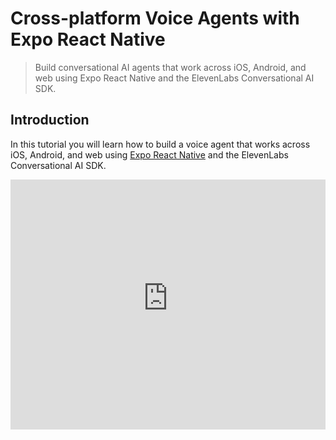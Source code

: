 # Cross-platform Voice Agents with Expo React Native

> Build conversational AI agents that work across iOS, Android, and web using Expo React Native and the ElevenLabs Conversational AI SDK.

## Introduction

In this tutorial you will learn how to build a voice agent that works across iOS, Android, and web using [Expo React Native](https://expo.dev/) and the ElevenLabs Conversational AI SDK.

<iframe width="100%" height="400" src="https://www.youtube-nocookie.com/embed/ADb9wziKgoU" title="YouTube video player" frameborder="0" allow="accelerometer; autoplay; clipboard-write; encrypted-media; gyroscope; picture-in-picture; web-share" allowfullscreen />

<Tip title="Prefer to jump straight to the code?" icon="lightbulb">
  Find the [example project on
  GitHub](https://github.com/elevenlabs/elevenlabs-examples/tree/main/examples/conversational-ai/react-native/elevenlabs-conversational-ai-expo-react-native).
</Tip>

## Requirements

* An ElevenLabs account with an [API key](/app/settings/api-keys).
* Node.js v18 or higher installed on your machine.

## Setup

### Create a new Expo project

Using `create-expo-app`, create a new blank Expo project:

```bash
npx create-expo-app@latest --template blank-typescript
```

### Enable microphone permissions

In the `app.json` file, add the following permissions:

```json app.json
{
  "expo": {
    "scheme": "elevenlabs",
    // ...
    "ios": {
      "infoPlist": {
        "NSMicrophoneUsageDescription": "This app uses the microphone to record audio."
      },
      "supportsTablet": true,
      "bundleIdentifier": "YOUR.BUNDLE.ID"
    },
    "android": {
      "permissions": [
        "android.permission.RECORD_AUDIO",
        "android.permission.MODIFY_AUDIO_SETTINGS"
      ],
      "adaptiveIcon": {
        "foregroundImage": "./assets/adaptive-icon.png",
        "backgroundColor": "#ffffff"
      },
      "package": "YOUR.PACKAGE.ID"
    }
    // ...
  }
}
```

This will allow the React Native web view to prompt for microphone permissions when the conversation is started.

<Tip title="Note" icon="warning">
  For Android emulator you will need to enable "Virtual microphone uses host audio input" in the
  emulator microphone settings.
</Tip>

### Install dependencies

This approach relies on [Expo DOM components](https://docs.expo.dev/guides/dom-components/) to make the conversational AI agent work across platforms. There is a couple of dependencies you need to install to make this work.

```bash
npx expo install @elevenlabs/react
npx expo install expo-dev-client # tunnel support
npx expo install react-native-webview # DOM components support
npx expo install react-dom react-native-web @expo/metro-runtime # RN web support
# Cool client tools
npx expo install expo-battery
npx expo install expo-brightness
```

## Expo DOM components

Expo offers a [novel approach](https://docs.expo.dev/guides/dom-components/) to work with modern web code directly in a native app via the `use dom` directive. This approach means that you can use our [Conversational AI React SDK](https://elevenlabs.io/docs/conversational-ai/libraries/react) across all platforms using the same code.

Under the hood, Expo uses `react-native-webview` to render the web code in a native component. To allow the webview to access the microphone, you need to make sure to use `npx expo start --tunnel` to start the Expo development server locally so that the webview is served over https.

### Create the conversational AI DOM component

Create a new file in the components folder: `./components/ConvAI.tsx` and add the following code:

```tsx /components/ConvAI.tsx {10-19,33-40,51-65}
'use dom';

import { useConversation } from '@elevenlabs/react';
import { Mic } from 'lucide-react-native';
import { useCallback } from 'react';
import { View, Pressable, StyleSheet } from 'react-native';

import tools from '../utils/tools';

async function requestMicrophonePermission() {
  try {
    await navigator.mediaDevices.getUserMedia({ audio: true });
    return true;
  } catch (error) {
    console.log(error);
    console.error('Microphone permission denied');
    return false;
  }
}

export default function ConvAiDOMComponent({
  platform,
  get_battery_level,
  change_brightness,
  flash_screen,
}: {
  dom?: import('expo/dom').DOMProps;
  platform: string;
  get_battery_level: typeof tools.get_battery_level;
  change_brightness: typeof tools.change_brightness;
  flash_screen: typeof tools.flash_screen;
}) {
  const conversation = useConversation({
    onConnect: () => console.log('Connected'),
    onDisconnect: () => console.log('Disconnected'),
    onMessage: (message) => {
      console.log(message);
    },
    onError: (error) => console.error('Error:', error),
  });
  const startConversation = useCallback(async () => {
    try {
      // Request microphone permission
      const hasPermission = await requestMicrophonePermission();
      if (!hasPermission) {
        alert('No permission');
        return;
      }

      // Start the conversation with your agent
      await conversation.startSession({
        agentId: 'YOUR_AGENT_ID', // Replace with your agent ID
        dynamicVariables: {
          platform,
        },
        clientTools: {
          get_battery_level,
          change_brightness,
          flash_screen,
        },
      });
    } catch (error) {
      console.error('Failed to start conversation:', error);
    }
  }, [conversation]);

  const stopConversation = useCallback(async () => {
    await conversation.endSession();
  }, [conversation]);

  return (
    <Pressable
      style={[styles.callButton, conversation.status === 'connected' && styles.callButtonActive]}
      onPress={conversation.status === 'disconnected' ? startConversation : stopConversation}
    >
      <View
        style={[
          styles.buttonInner,
          conversation.status === 'connected' && styles.buttonInnerActive,
        ]}
      >
        <Mic size={32} color="#E2E8F0" strokeWidth={1.5} style={styles.buttonIcon} />
      </View>
    </Pressable>
  );
}

const styles = StyleSheet.create({
  callButton: {
    width: 120,
    height: 120,
    borderRadius: 60,
    backgroundColor: 'rgba(255, 255, 255, 0.1)',
    alignItems: 'center',
    justifyContent: 'center',
    marginBottom: 24,
  },
  callButtonActive: {
    backgroundColor: 'rgba(239, 68, 68, 0.2)',
  },
  buttonInner: {
    width: 80,
    height: 80,
    borderRadius: 40,
    backgroundColor: '#3B82F6',
    alignItems: 'center',
    justifyContent: 'center',
    shadowColor: '#3B82F6',
    shadowOffset: {
      width: 0,
      height: 0,
    },
    shadowOpacity: 0.5,
    shadowRadius: 20,
    elevation: 5,
  },
  buttonInnerActive: {
    backgroundColor: '#EF4444',
    shadowColor: '#EF4444',
  },
  buttonIcon: {
    transform: [{ translateY: 2 }],
  },
});
```

### Native client tools

A big part of building conversational AI agents is allowing the agent access and execute functionality dynamically. This can be done via [client tools](/docs/conversational-ai/customization/tools/client-tools).

In order for DOM components to exectute native actions, you can send type-safe native functions to DOM components by passing asynchronous functions as top-level props to the DOM component.

Create a new file to hold your client tools: `./utils/tools.ts` and add the following code:

```ts ./utils/tools.ts
import * as Battery from 'expo-battery';
import * as Brightness from 'expo-brightness';

const get_battery_level = async () => {
  const batteryLevel = await Battery.getBatteryLevelAsync();
  console.log('batteryLevel', batteryLevel);
  if (batteryLevel === -1) {
    return 'Error: Device does not support retrieving the battery level.';
  }
  return batteryLevel;
};

const change_brightness = ({ brightness }: { brightness: number }) => {
  console.log('change_brightness', brightness);
  Brightness.setSystemBrightnessAsync(brightness);
  return brightness;
};

const flash_screen = () => {
  Brightness.setSystemBrightnessAsync(1);
  setTimeout(() => {
    Brightness.setSystemBrightnessAsync(0);
  }, 200);
  return 'Successfully flashed the screen.';
};

const tools = {
  get_battery_level,
  change_brightness,
  flash_screen,
};

export default tools;
```

### Dynamic variables

In addition to the client tools, we're also injecting the platform (web, iOS, Android) as a [dynamic variable](https://elevenlabs.io/docs/conversational-ai/customization/personalization/dynamic-variables) both into the first message, and the prompt. To do this, we pass the platform as a top-level prop to the DOM component, and then in our DOM component pass it to the `startConversation` configuration:

```tsx ./components/ConvAI.tsx {3,34-36}
// ...
export default function ConvAiDOMComponent({
  platform,
  get_battery_level,
  change_brightness,
  flash_screen,
}: {
  dom?: import('expo/dom').DOMProps;
  platform: string;
  get_battery_level: typeof tools.get_battery_level;
  change_brightness: typeof tools.change_brightness;
  flash_screen: typeof tools.flash_screen;
}) {
  const conversation = useConversation({
    onConnect: () => console.log('Connected'),
    onDisconnect: () => console.log('Disconnected'),
    onMessage: (message) => {
      console.log(message);
    },
    onError: (error) => console.error('Error:', error),
  });
  const startConversation = useCallback(async () => {
    try {
      // Request microphone permission
      const hasPermission = await requestMicrophonePermission();
      if (!hasPermission) {
        alert('No permission');
        return;
      }

      // Start the conversation with your agent
      await conversation.startSession({
        agentId: 'YOUR_AGENT_ID', // Replace with your agent ID
        dynamicVariables: {
          platform,
        },
        clientTools: {
          get_battery_level,
          change_brightness,
          flash_screen,
        },
      });
    } catch (error) {
      console.error('Failed to start conversation:', error);
    }
  }, [conversation]);
  //...
}
// ...
```

### Add the component to your app

Add the component to your app by adding the following code to your `./App.tsx` file:

```tsx ./App.tsx {44-52}
import { LinearGradient } from 'expo-linear-gradient';
import { StatusBar } from 'expo-status-bar';
import { View, Text, StyleSheet, SafeAreaView } from 'react-native';
import { Platform } from 'react-native';

import ConvAiDOMComponent from './components/ConvAI';
import tools from './utils/tools';

export default function App() {
  return (
    <SafeAreaView style={styles.container}>
      <LinearGradient colors={['#0F172A', '#1E293B']} style={StyleSheet.absoluteFill} />

      <View style={styles.topContent}>
        <Text style={styles.description}>
          Cross-platform conversational AI agents with ElevenLabs and Expo React Native.
        </Text>

        <View style={styles.toolsList}>
          <Text style={styles.toolsTitle}>Available Client Tools:</Text>
          <View style={styles.toolItem}>
            <Text style={styles.toolText}>Get battery level</Text>
            <View style={styles.platformTags}>
              <Text style={styles.platformTag}>web</Text>
              <Text style={styles.platformTag}>ios</Text>
              <Text style={styles.platformTag}>android</Text>
            </View>
          </View>
          <View style={styles.toolItem}>
            <Text style={styles.toolText}>Change screen brightness</Text>
            <View style={styles.platformTags}>
              <Text style={styles.platformTag}>ios</Text>
              <Text style={styles.platformTag}>android</Text>
            </View>
          </View>
          <View style={styles.toolItem}>
            <Text style={styles.toolText}>Flash screen</Text>
            <View style={styles.platformTags}>
              <Text style={styles.platformTag}>ios</Text>
              <Text style={styles.platformTag}>android</Text>
            </View>
          </View>
        </View>
        <View style={styles.domComponentContainer}>
          <ConvAiDOMComponent
            dom={{ style: styles.domComponent }}
            platform={Platform.OS}
            get_battery_level={tools.get_battery_level}
            change_brightness={tools.change_brightness}
            flash_screen={tools.flash_screen}
          />
        </View>
      </View>
      <StatusBar style="light" />
    </SafeAreaView>
  );
}

const styles = StyleSheet.create({
  container: {
    flex: 1,
  },
  topContent: {
    paddingTop: 40,
    paddingHorizontal: 24,
    alignItems: 'center',
  },
  description: {
    fontFamily: 'Inter-Regular',
    fontSize: 16,
    color: '#E2E8F0',
    textAlign: 'center',
    maxWidth: 300,
    lineHeight: 24,
    marginBottom: 24,
  },
  toolsList: {
    backgroundColor: 'rgba(255, 255, 255, 0.05)',
    borderRadius: 16,
    padding: 20,
    width: '100%',
    maxWidth: 400,
    marginBottom: 24,
  },
  toolsTitle: {
    fontFamily: 'Inter-Bold',
    fontSize: 18,
    color: '#E2E8F0',
    marginBottom: 16,
  },
  toolItem: {
    flexDirection: 'row',
    justifyContent: 'space-between',
    alignItems: 'center',
    paddingVertical: 12,
    borderBottomWidth: 1,
    borderBottomColor: 'rgba(255, 255, 255, 0.1)',
  },
  toolText: {
    fontFamily: 'Inter-Regular',
    fontSize: 14,
    color: '#E2E8F0',
  },
  platformTags: {
    flexDirection: 'row',
    gap: 8,
  },
  platformTag: {
    fontSize: 12,
    color: '#94A3B8',
    backgroundColor: 'rgba(148, 163, 184, 0.1)',
    paddingHorizontal: 8,
    paddingVertical: 4,
    borderRadius: 6,
    overflow: 'hidden',
    fontFamily: 'Inter-Regular',
  },
  domComponentContainer: {
    width: 120,
    height: 120,
    alignItems: 'center',
    justifyContent: 'center',
    marginBottom: 24,
  },
  domComponent: {
    width: 120,
    height: 120,
  },
});
```

## Agent configuration

<Steps>
  <Step title="Sign in to ElevenLabs">
    Go to [elevenlabs.io](https://elevenlabs.io/sign-up) and sign in to your account.
  </Step>

  <Step title="Create a new agent">
    Navigate to [Conversational AI > Agents](https://elevenlabs.io/app/conversational-ai/agents) and
    create a new agent from the blank template.
  </Step>

  <Step title="Set the first message">
    Set the first message and specify the dynamic variable for the platform.

    ```txt
    Hi there, woah, so cool that I'm running on {{platform}}. What can I help you with?
    ```
  </Step>

  <Step title="Set the system prompt">
    Set the system prompt. You can also include dynamic variables here.

    ```txt
    You are a helpful assistant running on {{platform}}. You have access to certain tools that allow you to check the user device battery level and change the display brightness. Use these tools if the user asks about them. Otherwise, just answer the question.
    ```
  </Step>

  <Step title="Set up the client tools">
    Set up the following client tools:

    * Name: `get_battery_level`
      * Description: Gets the device battery level as decimal point percentage.
      * Wait for response: `true`
      * Response timeout (seconds): 3
    * Name: `change_brightness`
      * Description: Changes the brightness of the device screen.
      * Wait for response: `true`
      * Response timeout (seconds): 3
      * Parameters:
        * Data Type: `number`
        * Identifier: `brightness`
        * Required: `true`
        * Value Type: `LLM Prompt`
        * Description: A number between 0 and 1, inclusive, representing the desired screen brightness.
    * Name: `flash_screen`
      * Description: Quickly flashes the screen on and off.
      * Wait for response: `true`
      * Response timeout (seconds): 3
  </Step>
</Steps>

## Run the app

Modyfing the brightness is not supported within Expo Go, therefore you will need to prebuild the app and then run it on a native device.

* Terminal 1:
  * Run `npx expo prebuild --clean`

```bash
npx expo prebuild --clean
```

* Run `npx expo start --tunnel` to start the Expo development server over https.

```bash
npx expo start --tunnel
```

* Terminal 2:
  * Run `npx expo run:ios --device` to run the app on your iOS device.

```bash
npx expo run:ios --device
```
